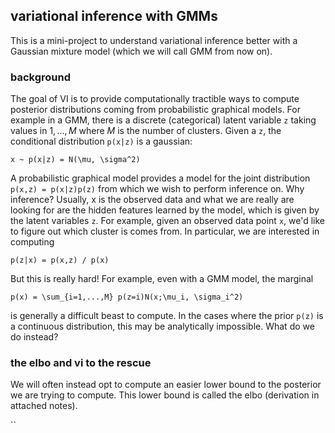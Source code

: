 ## variational inference with GMMs

This is a mini-project to understand variational inference better with a Gaussian mixture model (which we will call GMM from now on).

### background

The goal of VI is to provide computationally tractible ways to compute posterior distributions coming from probabilistic graphical models. For example in a GMM, there is a discrete (categorical) latent variable `z` taking values in $1,...,M$ where $M$ is the number of clusters. Given a `z`, the conditional distribution `p(x|z)` is a gaussian:

`x ~ p(x|z) = N(\mu, \sigma^2)`

A probabilistic graphical model provides a model for the joint distribution `p(x,z) = p(x|z)p(z)` from which we wish to perform inference on. Why inference? Usually, x is the observed data and what we are really are looking for are the hidden features learned by the model, which is given by the latent variables `z`. For example, given an observed data point `x`, we'd like to figure out which cluster is comes from. In particular, we are interested in computing

`p(z|x) = p(x,z) / p(x)`

But this is really hard! For example, even with a GMM model, the marginal 

`p(x) = \sum_{i=1,...,M} p(z=i)N(x;\mu_i, \sigma_i^2)`

is generally a difficult beast to compute. In the cases where the prior `p(z)` is a continuous distribution, this may be analytically impossible. What do we do instead?

### the elbo and vi to the rescue

We will often instead opt to compute an easier lower bound to the posterior we are trying to compute. This lower bound is called the elbo (derivation in attached notes).

``

